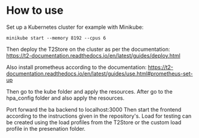# How to use
Set up a Kubernetes cluster for example with Minikube:

    minikube start --memory 8192 --cpus 6

Then deploy the T2Store on the cluster as per the documentation:
https://t2-documentation.readthedocs.io/en/latest/guides/deploy.html

Also install prometheus according to the documentation:
https://t2-documentation.readthedocs.io/en/latest/guides/use.html#prometheus-set-up

Then go to the kube folder and apply the resources.
After go to the hpa_config folder and also apply the resources.

Port forward the ba backend to localhost:3000
Then start the frontend  according to the instructions given in the repository's.
Load for testing can be created using the load profiles from the T2Store or the custom load profile in the presenation folder.
